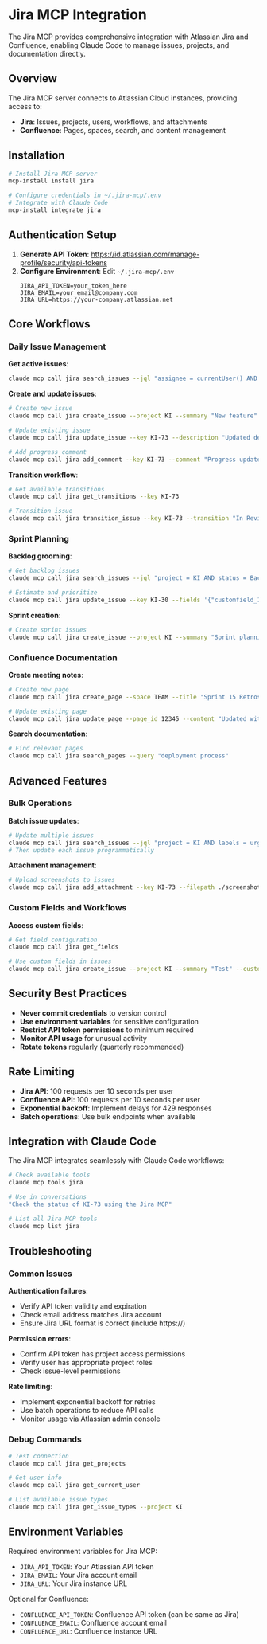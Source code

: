 # Jira MCP Integration

The Jira MCP provides comprehensive integration with Atlassian Jira and Confluence, enabling Claude Code to manage issues, projects, and documentation directly.

## Overview

The Jira MCP server connects to Atlassian Cloud instances, providing access to:
- **Jira**: Issues, projects, users, workflows, and attachments
- **Confluence**: Pages, spaces, search, and content management

## Installation

```bash
# Install Jira MCP server
mcp-install install jira

# Configure credentials in ~/.jira-mcp/.env
# Integrate with Claude Code
mcp-install integrate jira
```

## Authentication Setup

1. **Generate API Token**: https://id.atlassian.com/manage-profile/security/api-tokens
2. **Configure Environment**: Edit `~/.jira-mcp/.env`
   ```
   JIRA_API_TOKEN=your_token_here
   JIRA_EMAIL=your_email@company.com
   JIRA_URL=https://your-company.atlassian.net
   ```

## Core Workflows

### Daily Issue Management

**Get active issues**:
```bash
claude mcp call jira search_issues --jql "assignee = currentUser() AND status != Done"
```

**Create and update issues**:
```bash
# Create new issue
claude mcp call jira create_issue --project KI --summary "New feature" --issuetype Task

# Update existing issue
claude mcp call jira update_issue --key KI-73 --description "Updated details"

# Add progress comment
claude mcp call jira add_comment --key KI-73 --comment "Progress update: completed implementation"
```

**Transition workflow**:
```bash
# Get available transitions
claude mcp call jira get_transitions --key KI-73

# Transition issue
claude mcp call jira transition_issue --key KI-73 --transition "In Review"
```

### Sprint Planning

**Backlog grooming**:
```bash
# Get backlog issues
claude mcp call jira search_issues --jql "project = KI AND status = Backlog ORDER BY priority DESC"

# Estimate and prioritize
claude mcp call jira update_issue --key KI-30 --fields '{"customfield_10016": 5, "priority": "High"}'
```

**Sprint creation**:
```bash
# Create sprint issues
claude mcp call jira create_issue --project KI --summary "Sprint planning task" --issuetype Story --parent KI-25
```

### Confluence Documentation

**Create meeting notes**:
```bash
# Create new page
claude mcp call jira create_page --space TEAM --title "Sprint 15 Retrospective" --content "Meeting notes..." --parent_id 12345

# Update existing page
claude mcp call jira update_page --page_id 12345 --content "Updated with latest decisions..."
```

**Search documentation**:
```bash
# Find relevant pages
claude mcp call jira search_pages --query "deployment process"
```

## Advanced Features

### Bulk Operations

**Batch issue updates**:
```bash
# Update multiple issues
claude mcp call jira search_issues --jql "project = KI AND labels = urgent" --max_results 50
# Then update each issue programmatically
```

**Attachment management**:
```bash
# Upload screenshots to issues
claude mcp call jira add_attachment --key KI-73 --filepath ./screenshot.png
```

### Custom Fields and Workflows

**Access custom fields**:
```bash
# Get field configuration
claude mcp call jira get_fields

# Use custom fields in issues
claude mcp call jira create_issue --project KI --summary "Test" --customfield_10001 "value"
```

## Security Best Practices

- **Never commit credentials** to version control
- **Use environment variables** for sensitive configuration
- **Restrict API token permissions** to minimum required
- **Monitor API usage** for unusual activity
- **Rotate tokens** regularly (quarterly recommended)

## Rate Limiting

- **Jira API**: 100 requests per 10 seconds per user
- **Confluence API**: 100 requests per 10 seconds per user
- **Exponential backoff**: Implement delays for 429 responses
- **Batch operations**: Use bulk endpoints when available

## Integration with Claude Code

The Jira MCP integrates seamlessly with Claude Code workflows:

```bash
# Check available tools
claude mcp tools jira

# Use in conversations
"Check the status of KI-73 using the Jira MCP"

# List all Jira MCP tools
claude mcp list jira
```

## Troubleshooting

### Common Issues

**Authentication failures**:
- Verify API token validity and expiration
- Check email address matches Jira account
- Ensure Jira URL format is correct (include https://)

**Permission errors**:
- Confirm API token has project access permissions
- Verify user has appropriate project roles
- Check issue-level permissions

**Rate limiting**:
- Implement exponential backoff for retries
- Use batch operations to reduce API calls
- Monitor usage via Atlassian admin console

### Debug Commands

```bash
# Test connection
claude mcp call jira get_projects

# Get user info
claude mcp call jira get_current_user

# List available issue types
claude mcp call jira get_issue_types --project KI
```

## Environment Variables

Required environment variables for Jira MCP:
- `JIRA_API_TOKEN`: Your Atlassian API token
- `JIRA_EMAIL`: Your Jira account email
- `JIRA_URL`: Your Jira instance URL

Optional for Confluence:
- `CONFLUENCE_API_TOKEN`: Confluence API token (can be same as Jira)
- `CONFLUENCE_EMAIL`: Confluence account email
- `CONFLUENCE_URL`: Confluence instance URL